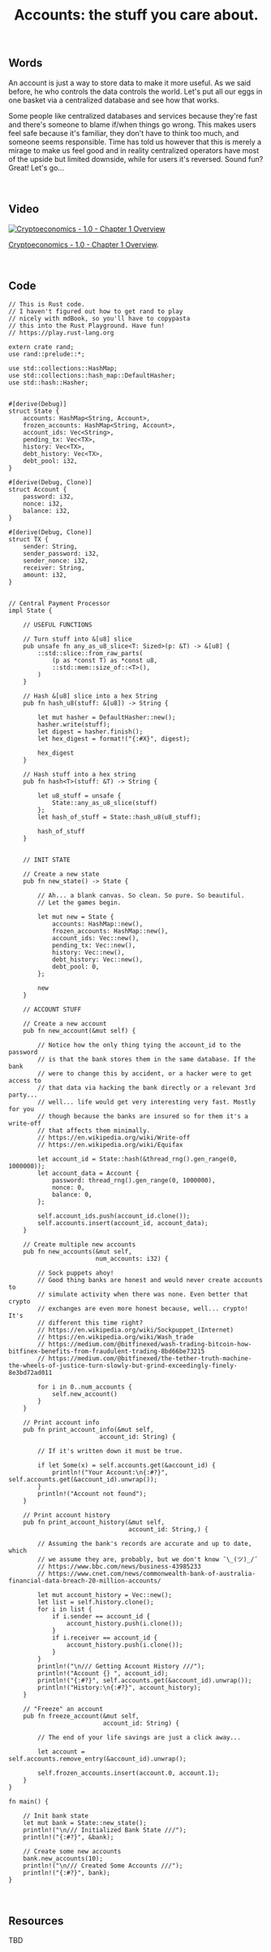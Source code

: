 <h1 align="center" size="24">
    Accounts: the stuff you care about.
</h1>

<br>

## Words

An account is just a way to store data to make it more useful. As we said before, he who controls the data controls the world. Let's put all our eggs in one basket via a centralized database and see how that works.

Some people like centralized databases and services because they're fast and there's someone to blame if/when things go wrong. This makes users feel safe because it's familiar, they don't have to think too much, and someone seems responsible. Time has told us however that this is merely a mirage to make us feel good and in reality centralized operators have most of the upside but limited downside, while for users it's reversed. Sound fun? Great! Let's go...

<br>

## Video

[![Cryptoeconomics - 1.0 - Chapter 1 Overview](https://img.youtube.com/vi/VaUTTE5xb54/0.jpg)](https://www.youtube.com/watch?v=VaUTTE5xb54)

<p>
    <a href="https://cryptoeconomics.study/lectures/chapter-01-0.html">Cryptoeconomics - 1.0 - Chapter 1 Overview</a>.
</p>

<br>

## Code
```rust, ignore
// This is Rust code.
// I haven't figured out how to get rand to play
// nicely with mdBook, so you'll have to copypasta
// this into the Rust Playground. Have fun!
// https://play.rust-lang.org

extern crate rand;
use rand::prelude::*;

use std::collections::HashMap;
use std::collections::hash_map::DefaultHasher;
use std::hash::Hasher;


#[derive(Debug)]
struct State {
    accounts: HashMap<String, Account>,
    frozen_accounts: HashMap<String, Account>,
    account_ids: Vec<String>,
    pending_tx: Vec<TX>,
    history: Vec<TX>,
    debt_history: Vec<TX>,
    debt_pool: i32,
}

#[derive(Debug, Clone)]
struct Account {
    password: i32,
    nonce: i32,
    balance: i32,
}

#[derive(Debug, Clone)]
struct TX {
    sender: String,
    sender_password: i32,
    sender_nonce: i32,
    receiver: String,
    amount: i32,
}


// Central Payment Processor
impl State {
    
    // USEFUL FUNCTIONS
    
    // Turn stuff into &[u8] slice
    pub unsafe fn any_as_u8_slice<T: Sized>(p: &T) -> &[u8] {
        ::std::slice::from_raw_parts(
            (p as *const T) as *const u8,
            ::std::mem::size_of::<T>(),
        )
    }

    // Hash &[u8] slice into a hex String
    pub fn hash_u8(stuff: &[u8]) -> String {
        
        let mut hasher = DefaultHasher::new();
        hasher.write(stuff);
        let digest = hasher.finish();
        let hex_digest = format!("{:#X}", digest);
            
        hex_digest
    }    
    
    // Hash stuff into a hex string
    pub fn hash<T>(stuff: &T) -> String {
        
        let u8_stuff = unsafe {
            State::any_as_u8_slice(stuff)
        };
        let hash_of_stuff = State::hash_u8(u8_stuff);
        
        hash_of_stuff
    }
    
    
    // INIT STATE
    
    // Create a new state
    pub fn new_state() -> State {
    
        // Ah... a blank canvas. So clean. So pure. So beautiful.
        // Let the games begin.
    
        let mut new = State {
            accounts: HashMap::new(),
            frozen_accounts: HashMap::new(),
            account_ids: Vec::new(),
            pending_tx: Vec::new(),
            history: Vec::new(),
            debt_history: Vec::new(),
            debt_pool: 0,
        };
        
        new
    }
    
    // ACCOUNT STUFF
    
    // Create a new account
    pub fn new_account(&mut self) {
        
        // Notice how the only thing tying the account_id to the password
        // is that the bank stores them in the same database. If the bank
        // were to change this by accident, or a hacker were to get access to
        // that data via hacking the bank directly or a relevant 3rd party...
        // well... life would get very interesting very fast. Mostly for you 
        // though because the banks are insured so for them it's a write-off
        // that affects them minimally. 
        // https://en.wikipedia.org/wiki/Write-off
        // https://en.wikipedia.org/wiki/Equifax
        
        let account_id = State::hash(&thread_rng().gen_range(0, 1000000));
        let account_data = Account {
            password: thread_rng().gen_range(0, 1000000),
            nonce: 0,
            balance: 0,
        };
        
        self.account_ids.push(account_id.clone());
        self.accounts.insert(account_id, account_data);
    }
    
    // Create multiple new accounts
    pub fn new_accounts(&mut self,
                        num_accounts: i32) {
        
        // Sock puppets ahoy!
        // Good thing banks are honest and would never create accounts to
        // simulate activity when there was none. Even better that crypto
        // exchanges are even more honest because, well... crypto! It's 
        // different this time right?
        // https://en.wikipedia.org/wiki/Sockpuppet_(Internet)
        // https://en.wikipedia.org/wiki/Wash_trade
        // https://medium.com/@bitfinexed/wash-trading-bitcoin-how-bitfinex-benefits-from-fraudulent-trading-8bd66be73215
        // https://medium.com/@bitfinexed/the-tether-truth-machine-the-wheels-of-justice-turn-slowly-but-grind-exceedingly-finely-8e3bd72ad011
        
        for i in 0..num_accounts {
            self.new_account()
        }
    }
    
    // Print account info
    pub fn print_account_info(&mut self,
                         account_id: String) {
        
        // If it's written down it must be true.
        
        if let Some(x) = self.accounts.get(&account_id) {
            println!("Your Account:\n{:#?}", self.accounts.get(&account_id).unwrap());
        }
        println!("Account not found");
    }
    
    // Print account history
    pub fn print_account_history(&mut self,
                                 account_id: String,) {
        
        // Assuming the bank's records are accurate and up to date, which
        // we assume they are, probably, but we don't know ¯\_(ツ)_/¯ 
        // https://www.bbc.com/news/business-43985233
        // https://www.cnet.com/news/commonwealth-bank-of-australia-financial-data-breach-20-million-accounts/
        
        let mut account_history = Vec::new();
        let list = self.history.clone();
        for i in list {
            if i.sender == account_id {
                account_history.push(i.clone());
            }
            if i.receiver == account_id {
                account_history.push(i.clone());
            }
        }
        println!("\n/// Getting Account History ///");
        println!("Account {} ", account_id);
        println!("{:#?}", self.accounts.get(&account_id).unwrap());
        println!("History:\n{:#?}", account_history);
    }
    
    // "Freeze" an account
    pub fn freeze_account(&mut self,
                          account_id: String) {
        
        // The end of your life savings are just a click away...
        
        let account = self.accounts.remove_entry(&account_id).unwrap();
    
        self.frozen_accounts.insert(account.0, account.1);
    }
}

fn main() {

    // Init bank state
    let mut bank = State::new_state();
    println!("\n/// Initialized Bank State ///");
    println!("{:#?}", &bank);
    
    // Create some new accounts
    bank.new_accounts(10);
    println!("\n/// Created Some Accounts ///");
    println!("{:#?}", bank);
}
```

<br>

## Resources
TBD
